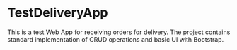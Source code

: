 # TestDeliveryApp
This is a test Web App for receiving orders for delivery. The project contains standard implementation of CRUD operations and basic UI with Bootstrap.
